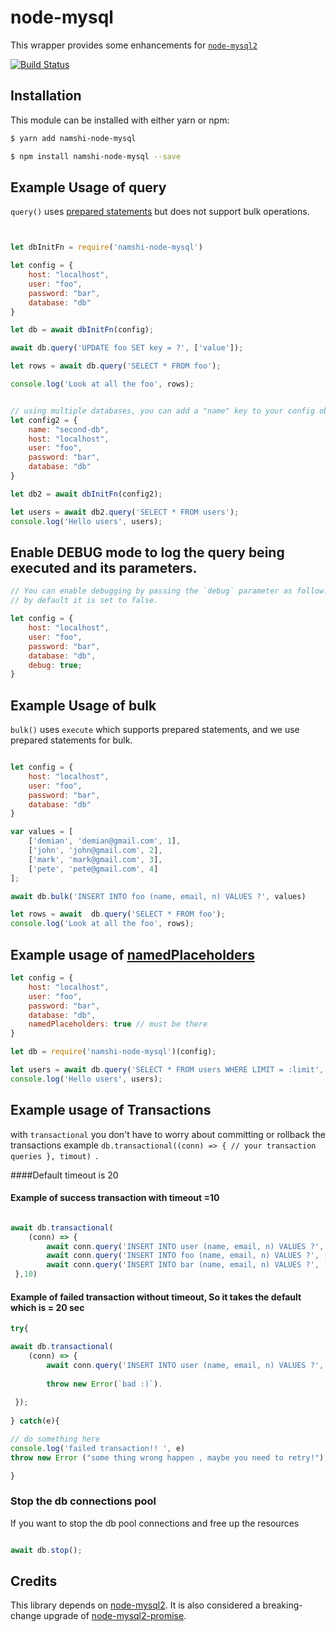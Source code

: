 # node-mysql

This wrapper provides some enhancements for [`node-mysql2`](https://github.com/sidorares/node-mysql2)

[![Build Status](https://travis-ci.com/namshi/node-mysql.svg?token=V2NdsNG4wfMuQLkCArk9&branch=master)](https://travis-ci.com/namshi/node-mysql)

## Installation

This module can be installed with either yarn or npm:

``` bash
$ yarn add namshi-node-mysql
```

``` bash
$ npm install namshi-node-mysql --save
```

## Example Usage of query

`query()` uses [prepared statements](https://github.com/sidorares/node-mysql2#prepared-statements) but does not support
bulk operations.

``` js


let dbInitFn = require('namshi-node-mysql')

let config = {
	host: "localhost",
	user: "foo",
	password: "bar",
	database: "db"
}

let db = await dbInitFn(config); 

await db.query('UPDATE foo SET key = ?', ['value']);

let rows = await db.query('SELECT * FROM foo');

console.log('Look at all the foo', rows);


// using multiple databases, you can add a "name" key to your config object. For example:
let config2 = {
	name: "second-db",
	host: "localhost",
	user: "foo",
	password: "bar",
	database: "db"
}

let db2 = await dbInitFn(config2); 

let users = await db2.query('SELECT * FROM users');
console.log('Hello users', users);

```

## Enable DEBUG mode to log the query being executed and its parameters.

``` js
// You can enable debugging by passing the `debug` parameter as follow:
// by default it is set to false.

let config = {
	host: "localhost",
	user: "foo",
	password: "bar",
	database: "db",
	debug: true;
}
```

## Example Usage of bulk

`bulk()` uses `execute` which supports prepared statements, and we use prepared statements for bulk.

``` js

let config = {
	host: "localhost",
	user: "foo",
	password: "bar",
	database: "db"
}

var values = [
    ['demian', 'demian@gmail.com', 1],
    ['john', 'john@gmail.com', 2],
    ['mark', 'mark@gmail.com', 3],
    ['pete', 'pete@gmail.com', 4]
];

await db.bulk('INSERT INTO foo (name, email, n) VALUES ?', values)

let rows = await  db.query('SELECT * FROM foo');
console.log('Look at all the foo', rows);

```

## Example usage of [namedPlaceholders]((https://github.com/sidorares/node-mysql2#named-placeholders))

``` js
let config = {
	host: "localhost",
	user: "foo",
	password: "bar",
	database: "db",
	namedPlaceholders: true // must be there 
}

let db = require('namshi-node-mysql')(config);

let users = await db.query('SELECT * FROM users WHERE LIMIT = :limit', {limit: 10})
console.log('Hello users', users);


```

## Example usage of Transactions

 with ```transactional``` you don't have to worry about committing or rollback the transactions example
```db.transactional((conn) => { // your transaction queries }, timout) ```.
 

####Default timeout is 20



#### Example of success transaction with timeout =10
``` js

await db.transactional(
    (conn) => { 
        await conn.query('INSERT INTO user (name, email, n) VALUES ?', [values1]);
        await conn.query('INSERT INTO foo (name, email, n) VALUES ?', [values2]);
        await conn.query('INSERT INTO bar (name, email, n) VALUES ?', [values3]);
 },10)


```


#### Example of failed transaction without timeout, So it takes the default which is = 20 sec

``` js
try{

await db.transactional(
    (conn) => { 
        await conn.query('INSERT INTO user (name, email, n) VALUES ?', [values]);
        
        throw new Error(`bad :)`).
        
 });
 
} catch(e){

// do something here 
console.log('failed transaction!! ', e)
throw new Error ("some thing wrong happen , maybe you need to retry!");

}

```

### Stop the db connections pool

If you want to stop the db pool connections and free up the resources

```js

await db.stop();

```


## Credits

This library depends on [node-mysql2](https://github.com/sidorares/node-mysql2). It is also considered a breaking-change
upgrade of [node-mysql2-promise](https://github.com/namshi/node-mysql2-promise).
